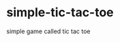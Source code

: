 # simple-tic-tac-toe

simple game called tic tac toe





































































